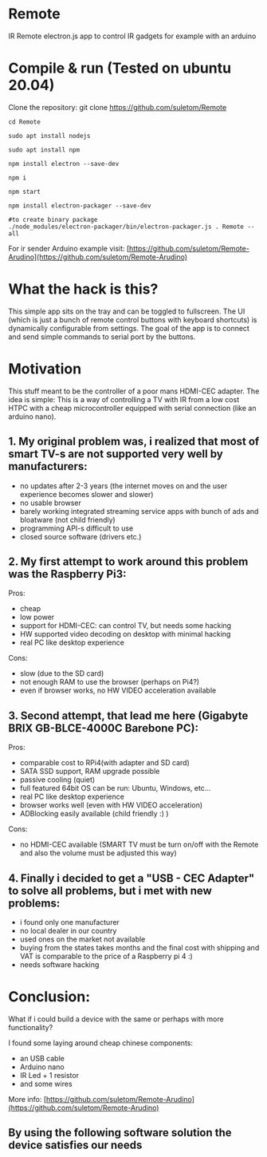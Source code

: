 # Remote
IR Remote electron.js app to control IR gadgets for example with an arduino 

# Compile & run (Tested on ubuntu 20.04)

Clone the repository: git clone https://github.com/suletom/Remote

```
cd Remote

sudo apt install nodejs

sudo apt install npm

npm install electron --save-dev 

npm i

npm start

npm install electron-packager --save-dev

#to create binary package
./node_modules/electron-packager/bin/electron-packager.js . Remote --all

```
For ir sender Arduino example visit:
[https://github.com/suletom/Remote-Arudino](https://github.com/suletom/Remote-Arudino)

# What the hack is this?
This simple app sits on the tray and can be toggled to fullscreen. The UI (which is just a bunch of remote control buttons with keyboard shortcuts) is dynamically configurable from settings. The goal of the app is to connect and send simple commands to serial port by the buttons.

# Motivation
This stuff meant to be the controller of a poor mans HDMI-CEC adapter. 
The idea is simple: This is a way of controlling a TV with IR from a low cost HTPC with a cheap microcontroller equipped with serial connection (like an arduino nano).

## 1. My original problem was, i realized that most of smart TV-s are not supported very well by manufacturers:
- no updates after 2-3 years (the internet moves on and the user experience becomes slower and slower)
- no usable browser
- barely working integrated streaming service apps with bunch of ads and bloatware (not child friendly)
- programming API-s difficult to use
- closed source software (drivers etc.)

## 2. My first attempt to work around this problem was the Raspberry Pi3:

Pros: 
- cheap 
- low power
- support for HDMI-CEC: can control TV, but needs some hacking
- HW supported video decoding on desktop with minimal hacking
- real PC like desktop experience

Cons: 
- slow (due to the SD card)
- not enough RAM to use the browser (perhaps on Pi4?)
- even if browser works, no HW VIDEO acceleration available

## 3. Second attempt, that lead me here (Gigabyte BRIX GB-BLCE-4000C Barebone PC): 

Pros:
- comparable cost to RPi4(with adapter and SD card)
- SATA SSD support, RAM upgrade possible
- passive cooling (quiet)
- full featured 64bit OS can be run: Ubuntu, Windows, etc...
- real PC like desktop experience
- browser works well (even with HW VIDEO acceleration)
- ADBlocking easily available (child friendly :) )

Cons:
- no HDMI-CEC available (SMART TV must be turn on/off with the Remote and also the volume must be adjusted this way)

## 4. Finally i decided to get a "USB - CEC Adapter" to solve all problems, but i met with new problems:
- i found only one manufacturer
- no local dealer in our country
- used ones on the market not available
- buying from the states takes months and the final cost with shipping and VAT is comparable to the price of a Raspberry pi 4 :)
- needs software hacking

# Conclusion:
What if i could build a device with the same or perhaps with more functionality?

I found some laying around cheap chinese components:
- an USB cable
- Arduino nano
- IR Led + 1 resistor
- and some wires

More info:
[https://github.com/suletom/Remote-Arudino](https://github.com/suletom/Remote-Arudino)

## By using the following software solution the device satisfies our needs

